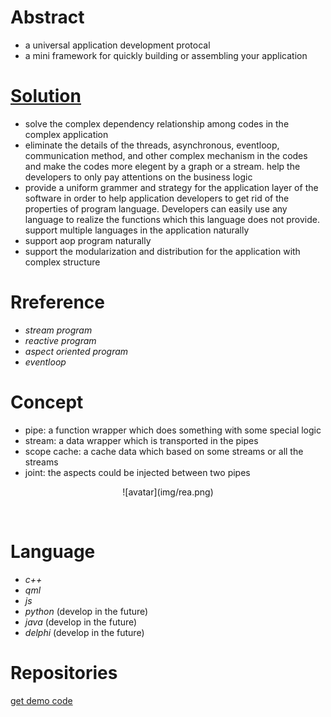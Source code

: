 # Abstract
* a universal application development protocal  
* a mini framework for quickly building or assembling your application  

# [Solution](https://www.processon.com/view/link/605c497f5653bb2225e9da14)
* solve the complex dependency relationship among codes in the complex application  
* eliminate the details of the threads, asynchronous, eventloop, communication method, and other complex mechanism in the codes and make the codes more elegent by a graph or a stream. help the developers to only pay attentions on the business logic  
* provide a uniform grammer and strategy for the application layer of the software in order to help application developers to get rid of the properties of program language. Developers can easily use any language to realize the functions which this language does not provide. support multiple languages in the application naturally  
* support aop program naturally  
* support the modularization and distribution for the application with complex structure  

# Rreference
* *stream program*  
* *reactive program*  
* *aspect oriented program*  
* *eventloop*  

# Concept  
* pipe: a function wrapper which does something with some special logic  
* stream: a data wrapper which is transported in the pipes  
* scope cache: a cache data which based on some streams or all the streams  
* joint: the aspects could be injected between two pipes  
<center><p>![avatar](img/rea.png)</p></center>
</br>

# Language
* *c++*  
* *qml*  
* *js*  
* *python* (develop in the future)
* *java* (develop in the future)
* *delphi* (develop in the future)

# Repositories
[get demo code](https://www.robbeykaaso.work:3000/test/download/rea.zip)  